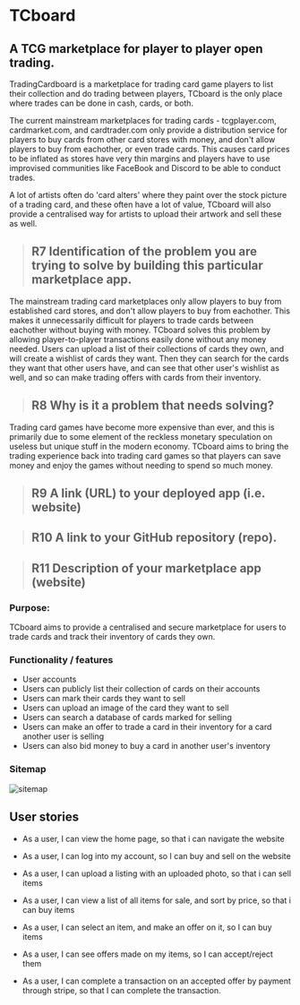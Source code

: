# TCboard

## A TCG marketplace for player to player open trading.

TradingCardboard is a marketplace for trading card game players to list their collection and do trading between players, TCboard is the only place where trades can be done in cash, cards, or both.

The current mainstream marketplaces for trading cards - tcgplayer.com, cardmarket.com, and cardtrader.com only provide a distribution service for players to buy cards from other card stores with money, and don't allow players to buy from eachother, or even trade cards. This causes card prices to be inflated as stores have very thin margins and players have to use improvised communities like FaceBook and Discord to be able to conduct trades.

A lot of artists often do 'card alters' where they paint over the stock picture of a trading card, and these often have a lot of value, TCboard will also provide a centralised way for artists to upload their artwork and sell these as well.


> ## R7	Identification of the problem you are trying to solve by building this particular marketplace app.

The mainstream trading card marketplaces only allow players to buy from established card stores, and don't allow players to buy from eachother. This makes it unnecessarily difficult for players to trade cards between eachother without buying with money. TCboard solves this problem by allowing player-to-player transactions easily done without any money needed. Users can upload a list of their collections of cards they own, and will create a wishlist of cards they want. Then they can search for the cards they want that other users have, and can see that other user's wishlist as well, and so can make trading offers with cards from their inventory.

> ## R8	Why is it a problem that needs solving?

Trading card games have become more expensive than ever, and this is primarily due to some element of the reckless monetary speculation on useless but unique stuff in the modern economy. TCboard aims to bring the trading experience back into trading card games so that players can save money and enjoy the games without needing to spend so much money.

> ## R9	A link (URL) to your deployed app (i.e. website)

> ## R10	A link to your GitHub repository (repo).

> ## R11	Description of your marketplace app (website)

### Purpose:

TCboard aims to provide a centralised and secure marketplace for users to trade cards and track their inventory of cards they own.

### Functionality / features

- User accounts
- Users can publicly list their collection of cards on their accounts
- Users can mark their cards they want to sell
- Users can upload an image of the card they want to sell
- Users can search a database of cards marked for selling
- Users can make an offer to trade a card in their inventory for a card another user is selling
- Users can also bid money to buy a card in another user's inventory

### Sitemap

![sitemap](docs/sitemap.png)









## User stories

- As a user, I can view the home page, so that i can navigate the website

- As a user, I can log into my account, so I can buy and sell on the website

- As a user, I can upload a listing with an uploaded photo, so that i can sell items

- As a user, I can view a list of all items for sale, and sort by price, so that i can buy items

- As a user, I can select an item, and make an offer on it, so I can buy items

- As a user, I can see offers made on my items, so I can accept/reject them

- As a user, I can complete a transaction on an accepted offer by payment through stripe, so that I can complete the transaction.